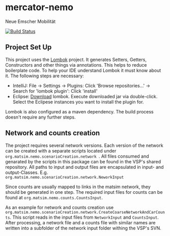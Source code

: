 # mercator-nemo
Neue Emscher Mobilität

[![Build Status](https://travis-ci.org/matsim-vsp/mercator-nemo.svg?branch=master)](https://travis-ci.org/matsim-vsp/mercator-nemo)

## Project Set Up
This project uses the [Lombok](https://projectlombok.org/features/all) project. It generates Setters, Getters, Constructors and other things via annotations. This helps to reduce boilerplate code. To help your IDE understand Lombok it must know about it. The following steps are necessary:

* IntelliJ: File -> Settings -> Plugins: Click 'Browse repositories...' -> Search for 'lombok plugin': Click 'install'
* Eclipse: [Download](https://projectlombok.org/download) lombok. Execute downloaded jar via double-click. Select the Eclipese instances you want to install the plugin for.

Lombok is also configured as a maven dependency. The build process doesn't require any further steps.

## Network and counts creation
The project requires several network versions. Each version of the network can be created with a separate scripts located under ```org.matsim.nemo.scenarioCreation.network ```. All files consumed and genarated by the scripts in this package can be found in the VSP's shared repository. All paths to input and output files are encapsulated in input- and output-Classes. E.g. ```org.matsim.nemo.scenarioCreation.network.NeworkInput```

Since counts are usually mapped to links in the matsim network, they should be generated in one step. The required input files for counts can be found at ```org.matsim.nemo.counts.CountsInput```. 

As an example for network and counts creation use ```org.matsim.nemo.scenarioCreation.network.CreateCoarseNetworkAndCarCounts```. This script reads in the input files from ```NetworkInput``` and ```CountsInput```. After processing, a network file and a counts file with similar names are written into a subfolder of the network input folder withing the VSP's SVN.
